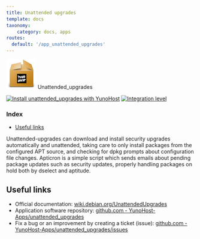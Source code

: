 ```yaml
---
title: Unattended upgrades
template: docs
taxonomy:
    category: docs, apps
routes:
  default: '/app_unattended_upgrades'
---
```


<img src="/images/yunohost_package.png" height="80px" alt="Package"> Unattended_upgrades

[![Install unattended_upgrades with YunoHost](https://install-app.yunohost.org/install-with-yunohost.png)](https://install-app.yunohost.org/?app=unattended_upgrades) [![Integration level](https://dash.yunohost.org/integration/unattended_upgrades.svg)](https://dash.yunohost.org/appci/app/unattended_upgrades)

### Index

- [Useful links](#useful-links)

Unattended-upgrades can download and install security upgrades automatically and unattended, taking care to only install packages from the configured APT source, and checking for dpkg prompts about configuration file changes.
Apticron is a simple script which sends emails about pending package updates such as security updates, properly handling packages on hold both by dselect and aptitude.

## Useful links

+ Official documentation: [wiki.debian.org/UnattendedUpgrades](https://wiki.debian.org/UnattendedUpgrades)
+ Application software repository: [github.com - YunoHost-Apps/unattended_upgrades](https://github.com/YunoHost-Apps/unattended_upgrades_ynh)
+ Fix a bug or an improvement by creating a ticket (issue): [github.com - YunoHost-Apps/unattended_upgrades/issues](https://github.com/YunoHost-Apps/unattended_upgrades_ynh/issues)
